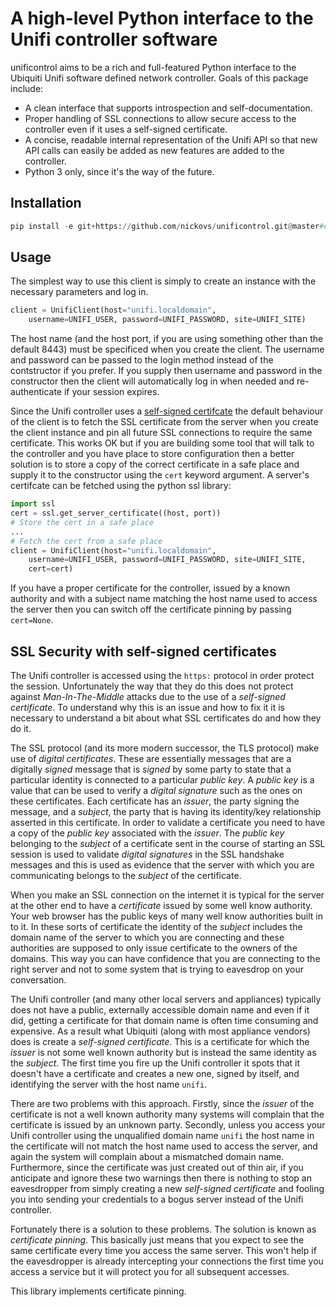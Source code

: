 # A high-level Python interface to the Unifi controller software

unificontrol aims to be a rich and full-featured Python interface to the
Ubiquiti Unifi software defined network controller. Goals of this package
include:
* A clean interface that supports introspection and self-documentation.
* Proper handling of SSL connections to allow secure access to the controller even if it uses a self-signed certificate.
* A concise, readable internal representation of the Unifi API so that new API calls can easily be added as new features are added to the controller.
* Python 3 only, since it's the way of the future.

## Installation

```python
pip install -e git+https://github.com/nickovs/unificontrol.git@master#egg=unificontrol
```

## Usage

The simplest way to use this client is simply to create an instance with the necessary parameters and log in.

```python
client = UnifiClient(host="unifi.localdomain",
    username=UNIFI_USER, password=UNIFI_PASSWORD, site=UNIFI_SITE)
```

The host name (and the host port, if you are using something other than the default 8443) must be specificed when you create the client. The username and password can be passed to the login method instead of the contstructor if you prefer. If you supply then username and password in the constructor then the client will automatically log in when needed and re-authenticate if your session expires.

Since the Unifi controller uses a [self-signed certifcate](#ssl-security-with-self-signed-certificates) the default behaviour of the client is to fetch the SSL certificate from the server when you create the client instance and pin all future SSL connections to require the same certificate. This works OK but if you are building some tool that will talk to the controller and you have place to store configuration then a better solution is to store a copy of the correct certificate in a safe place and supply it to the constructor using the `cert` keyword argument. A server's certifcate can be fetched using the python ssl library:

```python
import ssl
cert = ssl.get_server_certificate((host, port))
# Store the cert in a safe place
...
# Fetch the cert from a safe place
client = UnifiClient(host="unifi.localdomain",
    username=UNIFI_USER, password=UNIFI_PASSWORD, site=UNIFI_SITE,
    cert=cert)
```

If you have a proper certificate for the controller, issued by a known authority and with a subject name matching the host name used to access the server then you can switch off the certificate pinning by passing `cert=None`.


## SSL Security with self-signed certificates

The Unifi controller is accessed using the `https:` protocol in order protect the session. Unfortunately the way that they do this does not protect against _Man-In-The-Middle_ attacks due to the use of a _self-signed certificate_. To understand why this is an issue and how to fix it it is necessary to understand a bit about what SSL certificates do and how they do it.

The SSL protocol (and its more modern successor, the TLS protocol) make use of _digital certificates_. These are essentially messages that are a digitally _signed_ message that is _signed_ by some party to state that a particular identity is connected to a particular _public key_. A _public key_ is a value that can be used to verify a _digital signature_ such as the ones on these certificates. Each certificate has an _issuer_, the party signing the message, and a _subject_, the party that is having its identity/key relationship asserted in this certificate. In order to validate a certificate you need to have a copy of the _public key_ associated with the _issuer_. The _public key_ belonging to the _subject_ of a certificate sent in the course of starting an SSL session is used to validate _digital signatures_ in the SSL handshake messages and this is used as evidence that the server with which you are communicating belongs to the _subject_ of the certificate.

When you make an SSL connection on the internet it is typical for the server at the other end to have a _certificate_ issued by some well know authority. Your web browser has the public keys of many well know authorities built in to it. In these sorts of certificate the identity of the _subject_ includes the domain name of the server to which you are connecting and these authorities are supposed to only issue certificate to the owners of the domains. This way you can have confidence that you are connecting to the right server and not to some system that is trying to eavesdrop on your conversation.

The Unifi controller (and many other local servers and appliances) typically does not have a public, externally accessible domain name and even if it did, getting a certificate for that domain name is often time consuming and expensive. As a result what Ubiquiti (along with most appliance vendors) does is create a _self-signed certificate_. This is a certificate for which the _issuer_ is not some well known authority but is instead the same identity as the _subject_. The first time you fire up the Unifi controller it spots that it doesn't have a certificate and creates a new one, signed by itself, and identifying the server with the host name `unifi`.

There are two problems with this approach. Firstly, since the _issuer_ of the certificate is not a well known authority many systems will complain that the certificate is issued by an unknown party. Secondly, unless you access your Unifi controller using the unqualified domain name `unifi` the host name in the certificate will not match the host name used to access the server, and again the system will complain about a mismatched domain name. Furthermore, since the certificate was just created out of thin air, if you anticipate and ignore these two warnings then there is nothing to stop an eavesdropper from simply creating a new _self-signed certificate_ and fooling you into sending your credentials to a bogus server instead of the Unifi controller.

Fortunately there is a solution to these problems. The solution is known as _certificate pinning_. This basically just means that you expect to see the same certificate every time you access the same server. This won't help if the eavesdropper is already intercepting your connections the first time you access a service but it will protect you for all subsequent accesses.

This library implements certificate pinning.


